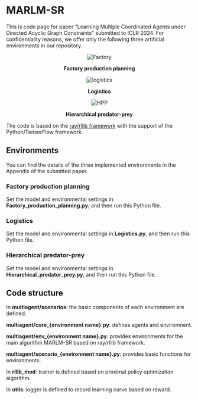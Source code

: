 # MARLM-SR
This is code page for paper "Learning Multiple Coordinated Agents under Directed Acyclic Graph Constraints" submitted to ICLR 2024.
For confidentiality reasons, we offer only the following three artificial environments in our repository.

<div align="center">

![Factory](https://github.com/n2kdnk1123/MARLM-SR/assets/103877745/e79f4cf9-3523-4b59-804d-432bdb3a09fd)

**Factory production planning**

</div>

<div align="center">

![logistics](https://github.com/n2kdnk1123/MARLM-SR/assets/103877745/98ab541e-a22b-44d4-a2f6-c8ecf9a4591b)

**Logistics**

</div>

<div align="center">

![HPP](https://github.com/n2kdnk1123/MARLM-SR/assets/103877745/11f2210e-525e-4b96-9364-4d2bbf8ab537)

**Hierarchical predator-prey**

</div>



The code is based on the [ray/rllib framework](https://docs.ray.io/en/latest/rllib/index.html) with the support of the Python/TensorFlow framework.

## Environments
You can find the details of the three implemented environments in the Appendix of the submitted paper.

### Factory production planning
Set the model and environmental settings in **Factory_production_planning.py**, and then run this Python file.

### Logistics
Set the model and environmental settings in **Logistics.py**, and then run this Python file.

### Hierarchical predator-prey
Set the model and environmental settings in **Hierarchical_predator_prey.py**, and then run this Python file.

## Code structure
In **multiagent/scenarios**: the basic components of each environment are defined.

**multiagent/core_{environment name}.py**: defines agents and environment.

**multiagent/env_{environment name}.py**: provides environments for the main algorithm MARLM-SR based on ray/rllib framework.

**multiagent/scenario_{environment name}.py**: provides basic functions for environments.

In **rllib_mod**: trainer is defined based on proximal policy optimization algorithm.

In **utils**: logger is defined to record learning curve based on reward.


